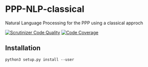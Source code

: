 # PPP-NLP-classical

Natural Language Processing for the PPP using a classical approch

[![Scrutinizer Code Quality](https://scrutinizer-ci.com/g/ProjetPP/PPP-NLP-classical/badges/quality-score.png?b=master)](https://scrutinizer-ci.com/g/ProjetPP/PPP-NLP-classical/?branch=master)
[![Code Coverage](https://scrutinizer-ci.com/g/ProjetPP/PPP-NLP-classical/badges/coverage.png?b=master)](https://scrutinizer-ci.com/g/ProjetPP/PPP-NLP-classical/?branch=master)

## Installation
```
python3 setup.py install --user
```
